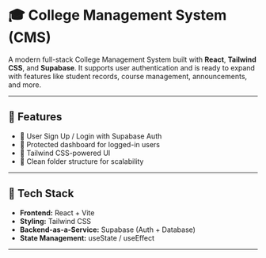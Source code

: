 # 🎓 College Management System (CMS)

A modern full-stack College Management System built with **React**, **Tailwind CSS**, and **Supabase**. It supports user authentication and is ready to expand with features like student records, course management, announcements, and more.

---

## 🚀 Features

- 🔐 User Sign Up / Login with Supabase Auth
- 🎯 Protected dashboard for logged-in users
- 💨 Tailwind CSS-powered UI
- 🌱 Clean folder structure for scalability

---

## 🧠 Tech Stack

- **Frontend:** React + Vite
- **Styling:** Tailwind CSS
- **Backend-as-a-Service:** Supabase (Auth + Database)
- **State Management:** useState / useEffect

---

